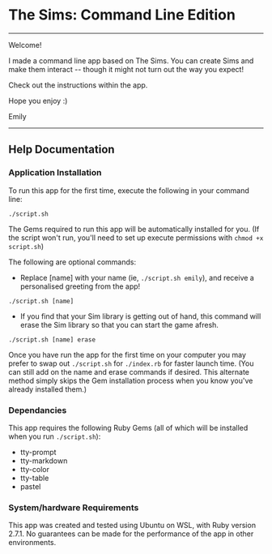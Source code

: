 # The Sims: Command Line Edition
---

Welcome! 

I made a command line app based on The Sims. You can create Sims and make them interact -- though it might not turn out the way you expect! 

Check out the instructions within the app. 

Hope you enjoy :) 

Emily 

---
## Help Documentation

### Application Installation

To run this app for the first time, execute the following in your command line: 
```
./script.sh
```
The Gems required to run this app will be automatically installed for you. (If the script won't run, you'll need to set up execute permissions with `chmod +x script.sh`)

The following are optional commands: 
- Replace [name] with your name (ie, `./script.sh emily`), and receive a personalised greeting from the app!
```
./script.sh [name]
```
- If you find that your Sim library is getting out of hand, this command will erase the Sim library so that you can start the game afresh. 
```
./script.sh [name] erase
```
Once you have run the app for the first time on your computer you may prefer to swap out `./script.sh` for `./index.rb` for faster launch time. (You can still add on the name and erase commands if desired. This alternate method simply skips the Gem installation process when you know you've already installed them.)

### Dependancies

This app requires the following Ruby Gems (all of which will be installed when you run `./script.sh`):
- tty-prompt
- tty-markdown
- tty-color
- tty-table
- pastel

### System/hardware Requirements

This app was created and tested using Ubuntu on WSL, with Ruby version 2.7.1. No guarantees can be made for the performance of the app in other environments.